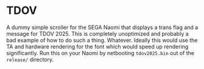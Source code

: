 TDOV
====

A dummy simple scroller for the SEGA Naomi that displays a trans flag and a message for TDOV 2025. This is completely unoptimized and probably a bad example of how to do such a thing. Whatever. Ideally this would use the TA and hardware rendering for the font which would speed up rendering significantly. Run this on your Naomi by netbooting `tdov2025.bin` out of the `release/` directory.

